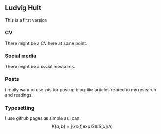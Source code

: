 ## Ludvig Hult

This is a first  version 

### CV

There might be a CV here at some point. 

### Social media 
There might be a social media link.

### Posts

I really want to use this for posting blog-like articles related to my research and readings.

### Typesetting
I use github pages as simple as i can.
$$
K(a,b) = \int \mathcal{D}x(t) \exp(2\pi i S[x]/\hbar)
$$
